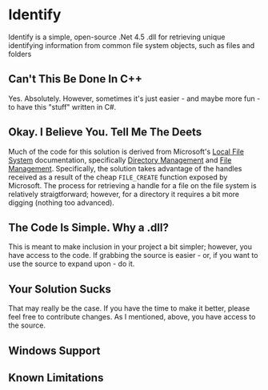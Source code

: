 # Identify

Identify is a simple, open-source .Net 4.5 .dll for retrieving unique identifying information from common file system objects, such as files and folders

## Can't This Be Done In C++

Yes. Absolutely. However, sometimes it's just easier - and maybe more fun - to have this "stuff" written in C#.

## Okay. I Believe You. Tell Me The Deets

Much of the code for this solution is derived from Microsoft's [Local File System](https://msdn.microsoft.com/en-us/library/windows/desktop/aa364407(v=vs.85).aspx) documentation, specifically [Directory Management](https://msdn.microsoft.com/en-us/library/windows/desktop/bb540529(v=vs.85).aspx) and [File Management](https://msdn.microsoft.com/en-us/library/windows/desktop/bb540531(v=vs.85).aspx). Specifically, the solution takes advantage of the handles received as a result of the cheap `FILE_CREATE` function exposed by Microsoft. The process for retrieving a handle for a file on the file system is relatively straigtforward; however, for a directory it requires a bit more digging (nothing too advanced). 

## The Code Is Simple. Why a .dll? 

This is meant to make inclusion in your project a bit simpler; however, you have access to the code. If grabbing the source is easier - or, if you want to use the source to expand upon - do it. 

## Your Solution Sucks

That may really be the case. If you have the time to make it better, please feel free to contribute changes. As I mentioned, above, you have access to the source. 

## Windows Support 


## Known Limitations

